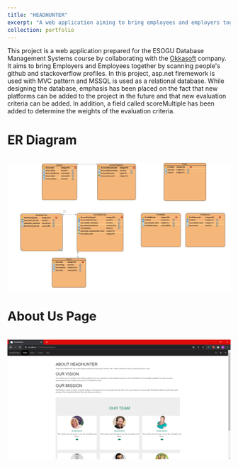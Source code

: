 ```yaml
---
title: "HEADHUNTER"
excerpt: "A web application aiming to bring employees and employers together<br/><img src='/images/portfolyo/headhunter/headhunter_home.PNG'>"
collection: portfolio
---
```

 
This project is a web application prepared for the ESOGU Database Management Systems course by collaborating with the [Okkasoft](http://www.okkasoft.com/) company. It aims to bring Employers and Employees together by scanning people's github and stackoverflow profiles. In this project, asp.net firemework is used with MVC pattern and MSSQL is used as a relational database. While designing the database, emphasis has been placed on the fact that new platforms can be added to the project in the future and that new evaluation criteria can be added. In addition, a field called scoreMultiple has been added to determine the weights of the evaluation criteria.  


<h1>ER Diagram</h1><br/><img src='/images/portfolyo/headhunter/ERDiagram.PNG'>
<h1>About Us Page</h1><br/><img src='/images/portfolyo/headhunter/headhunter_about.PNG'>


